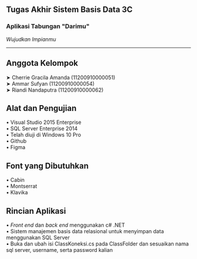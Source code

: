 ## Tugas Akhir Sistem Basis Data 3C  
### Aplikasi Tabungan "Darimu" ###  
_Wujudkan Impianmu_
 
 ------
## Anggota Kelompok ##
➤ Cherrie Gracila Amanda (11200910000051)  
➤ Ammar Sufyan (11200910000054)  
➤ Riandi Nandaputra (11200910000062)  

## Alat dan Pengujian ##  
• Visual Studio 2015 Enterprise  
• SQL Server Enterprise 2014  
• Telah diuji di Windows 10 Pro  
• Github  
• Figma  

## Font yang Dibutuhkan ##   
• Cabin  
• Montserrat  
• Klavika  

## Rincian Aplikasi ##  
• _Front end_ dan _back end_ menggunakan c# .NET  
• Sistem manajemen basis data relasional untuk menyimpan data menggunakan SQL Server  
• Buka dan ubah isi ClassKoneksi.cs pada ClassFolder dan sesuaikan nama sql server, username, serta password kalian
